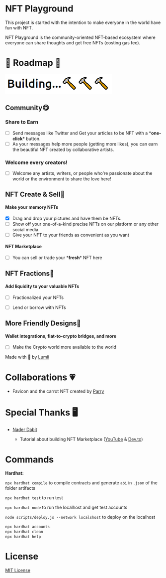 # NFT Playground

This project is started with the intention to make everyone in the world have fun with NFT.

NFT Playground is the community-oriented NFT-based ecosystem where everyone can share thoughts and get free NFTs (costing gas fee).

# 🧱 Roadmap 🔨

![BUIDL](https://raw.githubusercontent.com/arealclimber/nft-playground/main/public/BUIDL.PNG)

## Community😋

### Share to Earn

-   [ ] Send messages like Twitter and Get your articles to be NFT with a \***one-click**\* button.
-   [ ] As your messages help more people (getting more likes), you can earn the beautiful NFT created by collaborative artists.

### Welcome every creators!

-   [ ] Welcome any artists, writers, or people who're passionate about the world or the environment to share the love here!

## NFT Create & Sell🎉

#### Make your memory NFTs

-   [x] Drag and drop your pictures and have them be NFTs.
-   [ ] Show off your one-of-a-kind precise NFTs on our platform or any other social media.
-   [ ] Give your NFT to your friends as convenient as you want

#### NFT Marketplace

-   [ ] You can sell or trade your \***fresh**\* NFT here

## NFT Fractions🎈

#### Add liquidity to your valuable NFTs

-   [ ] Fractionalized your NFTs

-   [ ] Lend or borrow with NFTs

## More Friendly Designs🧶

#### Wallet integrations, fiat-to-crypto bridges, and more

-   [ ] Make the Crypto world more available to the world

Made with 💙 by [Lumii](https://twitter.com/arealclimber)

# Collaborations 💗

-   Favicon and the carrot NFT created by [Parry](https://www.instagram.com/parryfromfantasytostart/)

# Special Thanks 🖥

-   [Nader Dabit](https://twitter.com/dabit3)

    -   Tutorial about building NFT Marketplace ([YouTube](https://www.youtube.com/watch?v=GKJBEEXUha0) & [Dev.to](https://dev.to/edge-and-node/building-scalable-full-stack-apps-on-ethereum-with-polygon-2cfb))

# Commands

**Hardhat:**

`npx hardhat compile` to compile contracts and generate `abi` in `.json` of the folder artifacts

`npx hardhat test` to run test

`npx hardhat node` to run the localhost and get test accounts

`node scripts/deploy.js --network localshost` to deploy on the localhost

```shell
npx hardhat accounts
npx hardhat clean
npx hardhat help
```

# License

[MIT License](https://github.com/arealclimber/nft-playground/blob/main/LICENSE)

